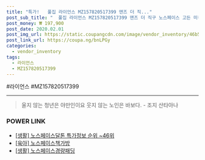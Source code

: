 ```yaml
--- 
title: "특가!   풀집 라이언스 MZ157820517399 맨즈 더 직..." 
post_sub_title: "  풀집 라이언스 MZ157820517399 맨즈 더 직구 노스페이스 고든 미국" 
post_money: ₩ 197,900 
post_date: 2020.02.01 
post_img_url: https://static.coupangcdn.com/image/vendor_inventory/46b5/7f5c46d8f7cedf454cee37652d2fe3674eeb3a11245f012080eddba75a36.jpg 
post_link_url: https://coupa.ng/bnLPGy 
categories: 
  - vendor_inventory 
tags: 
  - 라이언스 
  - MZ157820517399 
--- 
```

  #라이언스 #MZ157820517399 
<hr> 

> 울지 않는 청년은 야만인이요 웃지 않는 노인은 바보다. - 조지 산타아나 


### POWER LINK

* <a href="https://blog.naver.com/sakai111/221782374942" target="_blank"> [생활] 노스페이스달톤 특가정보 순위 ~46위</a>
* <a href="https://blog.naver.com/fasyy4321/221759200217" target="_blank"> [육아] 노스페이스책가방  </a>
* <a href="https://blog.naver.com/fasyy4321/221759380245" target="_blank"> [생활] 노스페이스경량패딩  </a>
